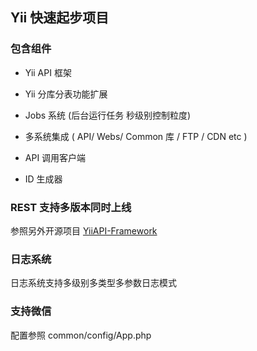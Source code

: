 ## Yii 快速起步项目

### 包含组件

* Yii API 框架

* Yii 分库分表功能扩展

* Jobs 系统 (后台运行任务 秒级别控制粒度)

* 多系统集成 ( API/ Webs/ Common 库 / FTP / CDN etc ) 

* API 调用客户端

* ID 生成器

### REST 支持多版本同时上线

参照另外开源项目 [YiiAPI-Framework](https://github.com/jackey/YiiAPI-Framework)

### 日志系统

日志系统支持多级别多类型多参数日志模式


### 支持微信 

配置参照 common/config/App.php
